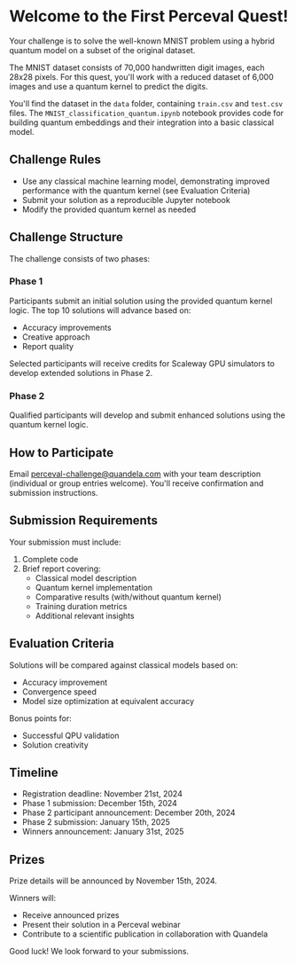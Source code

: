 # Welcome to the First Perceval Quest!

Your challenge is to solve the well-known MNIST problem using a hybrid quantum model on a subset of the original dataset.

The MNIST dataset consists of 70,000 handwritten digit images, each 28x28 pixels. For this quest, you'll work with a reduced dataset of 6,000 images and use a quantum kernel to predict the digits.

You'll find the dataset in the `data` folder, containing `train.csv` and `test.csv` files. The `MNIST_classification_quantum.ipynb` notebook provides code for building quantum embeddings and their integration into a basic classical model.

## Challenge Rules

- Use any classical machine learning model, demonstrating improved performance with the quantum kernel (see Evaluation Criteria)
- Submit your solution as a reproducible Jupyter notebook
- Modify the provided quantum kernel as needed

## Challenge Structure

The challenge consists of two phases:

### Phase 1
Participants submit an initial solution using the provided quantum kernel logic. The top 10 solutions will advance based on:
- Accuracy improvements
- Creative approach
- Report quality

Selected participants will receive credits for Scaleway GPU simulators to develop extended solutions in Phase 2.

### Phase 2
Qualified participants will develop and submit enhanced solutions using the quantum kernel logic.

## How to Participate

Email perceval-challenge@quandela.com with your team description (individual or group entries welcome). You'll receive confirmation and submission instructions.

## Submission Requirements

Your submission must include:
1. Complete code
2. Brief report covering:
   - Classical model description
   - Quantum kernel implementation
   - Comparative results (with/without quantum kernel)
   - Training duration metrics
   - Additional relevant insights

## Evaluation Criteria

Solutions will be compared against classical models based on:
- Accuracy improvement
- Convergence speed
- Model size optimization at equivalent accuracy

Bonus points for:
- Successful QPU validation
- Solution creativity

## Timeline

- Registration deadline: November 21st, 2024
- Phase 1 submission: December 15th, 2024
- Phase 2 participant announcement: December 20th, 2024
- Phase 2 submission: January 15th, 2025
- Winners announcement: January 31st, 2025

## Prizes

Prize details will be announced by November 15th, 2024.

Winners will:
- Receive announced prizes
- Present their solution in a Perceval webinar
- Contribute to a scientific publication in collaboration with Quandela

Good luck! We look forward to your submissions.